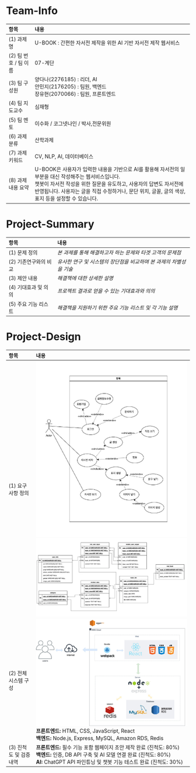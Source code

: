 # Team-Info

| 항목               | 내용                                                                                                                                  |
|:-------------------|:--------------------------------------------------------------------------------------------------------------------------------------|
| (1) 과제명         | U-BOOK : 간편한 자서전 제작을 위한 AI 기반 자서전 제작 웹서비스                                                                      |
| (2) 팀 번호 / 팀 이름 | 07-계단                                                                                                                              |
| (3) 팀 구성원       | 양다나(2276185) : 리더, AI <br> 안민지(2176205) : 팀원, 백엔드 <br> 장유현(2070066) : 팀원, 프론트엔드                                   |
| (4) 팀 지도교수     | 심재형                                                                                                                                |
| (5) 팀 멘토         | 이수화 / 코그넷나인 / 박사,전문위원                                                                                                    |
| (6) 과제 분류       | 산학과제                                                                                                                              |
| (7) 과제 키워드     | CV, NLP, AI, 데이터베이스                                                                                                             |
| (8) 과제 내용 요약  | U-BOOK은 사용자가 입력한 내용을 기반으로 AI를 활용해 자서전의 일부분을 대신 작성해주는 웹서비스입니다. <br> 챗봇이 자서전 작성을 위한 질문을 유도하고, 사용자의 답변도 자서전에 반영됩니다. 사용자는 글을 직접 수정하거나, 문단 위치, 글꼴, 글의 색상, 표지 등을 설정할 수 있습니다. |

# Project-Summary

| 항목             | 내용                                                                                                                                  |
|:-----------------|:--------------------------------------------------------------------------------------------------------------------------------------|
| (1) 문제 정의     | *본 과제를 통해 해결하고자 하는 문제와 타겟 고객의 문제점*                                                                            |
| (2) 기존연구와의 비교 | *유사한 연구 및 시스템의 장단점을 비교하며 본 과제의 차별성을 기술*                                                                 |
| (3) 제안 내용     | *해결책에 대한 상세한 설명*                                                                                                           |
| (4) 기대효과 및 의의 | *프로젝트 결과로 얻을 수 있는 기대효과와 의의*                                                                                         |
| (5) 주요 기능 리스트 | *해결책을 지원하기 위한 주요 기능 리스트 및 각 기능 설명*                                                                               |

# Project-Design

| 항목                | 내용                                                                                                                                                                                                                                                   |
|:--------------------|:-------------------------------------------------------------------------------------------------------------------------------------------------------------------------------------------------------------------------------------------------------|
| (1) 요구사항 정의    | ![요구사항 정의](https://github.com/jangyouhyun/Stairs/blob/main/%E1%84%8C%E1%85%A9%E1%86%AF%E1%84%91%E1%85%B3%20%E1%84%8B%E1%85%B2%E1%84%89%E1%85%B3%E1%84%8F%E1%85%A6%E1%84%8B%E1%85%B5%E1%84%89%E1%85%B3%20%E1%84%83%E1%85%A1%E1%84%8B%E1%85%B5%E1%84%8B%E1%85%A5%E1%84%80%E1%85%B3%E1%84%85%E1%85%A2%E1%86%B7%20(1).jpg?raw=true) <br> ![요구사항 정의 2](https://github.com/jangyouhyun/Stairs/blob/main/IMG_2110.JPG.png?raw=true) |
| (2) 전체 시스템 구성 | ![시스템 구성](https://github.com/jangyouhyun/Stairs/blob/main/%E1%84%8C%E1%85%A6%E1%84%86%E1%85%A9%E1%86%A8%20%E1%84%8B%E1%85%A5%E1%86%B9%E1%84%82%E1%85%B3%E1%86%AB%20%E1%84%83%E1%85%A1%E1%84%8B%E1%85%B5%E1%84%8B%E1%85%A5%E1%84%80%E1%85%B3%E1%84%85%E1%85%A2%E1%86%B7.jpg?raw=true) <br> **프론트엔드:** HTML, CSS, JavaScript, React <br> **백엔드:** Node.js, Express, MySQL, Amazon RDS, Redis |
| (3) 진척도 및 검증내역 | **프론트엔드:** 필수 기능 포함 웹페이지 초안 제작 완료 (진척도: 80%) <br> **백엔드:** 인증, DB API 구축 및 AI 모델 연결 완료 (진척도: 80%) <br> **AI:** ChatGPT API 파인튜닝 및 챗봇 기능 테스트 완료 (진척도: 30%) |
